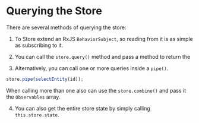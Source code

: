 # Querying the Store

There are several methods of querying the store:

1. To Store extend an RxJS `BehaviorSubject`, so reading from it is as simple as subscribing to it.

2. You can call the `store.query()` method and pass a method to return the

3. Alternatively, you can call one or more queries inside a `pipe()`.

```ts
store.pipe(selectEntity(id));
```

When calling more than one also can use the `store.combine()` and pass it the `Observables` array.

4. You can also get the entire store state by simply calling `this.store.state`.
